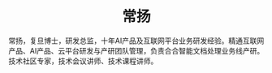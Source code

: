 
<h1 align="center">
常扬
</h1>

常扬，复旦博士，研发总监，十年AI产品及互联网平台业务研发经验。精通互联网产品、AI产品、云平台研发与产研团队管理，负责合合智能文档处理业务线产研。技术社区专家，技术会议讲师、技术课程讲师。
